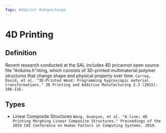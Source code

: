```yaml
---
Tags: #4dprint #shapechange
---
```


# 4D Printing

## Definition

Recent research conducted at the SAL includes 4D pricannot open source file "Arduino.h"nting, which consists of 3D-printed multimaterial polymer structures that change shape and physical property over time. `Correa, David, et al. "3D-Printed Wood: Programming hygroscopic material transformations." 3D Printing and Additive Manufacturing 2.3 (2015): 106-116.`

## Types

- Linear Composite Structures `Wang, Guanyun, et al. "A-line: 4D Printing Morphing Linear Composite Structures." Proceedings of the 2019 CHI Conference on Human Factors in Computing Systems. 2019.`
